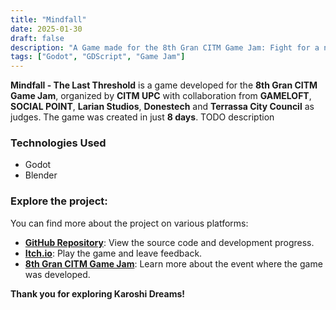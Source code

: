```yaml
---
title: "Mindfall"
date: 2025-01-30
draft: false
description: "A Game made for the 8th Gran CITM Game Jam: Fight for a new beginning?"
tags: ["Godot", "GDScript", "Game Jam"]
---
```


**Mindfall - The Last Threshold** is a game developed for the **8th Gran CITM Game Jam**, organized by **CITM UPC** with collaboration from **GAMELOFT**, **SOCIAL POINT**, **Larian Studios**, **Donestech** and **Terrassa City Council** as judges. The game was created in just **8 days**. TODO description

### Technologies Used

- Godot
- Blender

### Explore the project:

You can find more about the project on various platforms:

- [**GitHub Repository**](https://github.com/Very-Serious-Games/Mindfall): View the source code and development progress.
- [**Itch.io**](https://mdoradom.itch.io/mindfall): Play the game and leave feedback.
- [**8th Gran CITM Game Jam**](https://itch.io/jam/8a-gran-citm-game-jam/): Learn more about the event where the game was developed.

**Thank you for exploring Karoshi Dreams!**